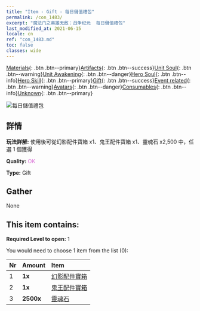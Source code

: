 ```yaml
---
title: "Item - Gift - 每日儲值禮包"
permalink: /con_1483/
excerpt: "魔法门之英雄无敌：战争纪元  每日儲值禮包"
last_modified_at: 2021-06-15
locale: cn
ref: "con_1483.md"
toc: false
classes: wide
---
```

 [Materials](/ItemsCN/){: .btn .btn--primary}[Artifacts](/ItemsCN/Artifacts/){: .btn .btn--success}[Unit Soul](/ItemsCN/UnitSoul/){: .btn .btn--warning}[Unit Awakening](/ItemsCN/UnitAwakening/){: .btn .btn--danger}[Hero Soul](/ItemsCN/HeroSoul/){: .btn .btn--info}[Hero Skill](/ItemsCN/HeroSkill/){: .btn .btn--primary}[Gift](/ItemsCN/Gift/){: .btn .btn--success}[Event related](/ItemsCN/Events/){: .btn .btn--warning}[Avatars](/ItemsCN/Avatars/){: .btn .btn--danger}[Consumables](/ItemsCN/Consumables/){: .btn .btn--info}[Unknown](/ItemsCN/Unknown/){: .btn .btn--primary}

 ![每日儲值禮包](/images/t/i_907056.png)

## 詳情
 **玩法詳解:** 使用後可從幻影配件寶箱 x1、鬼王配件寶箱 x1、靈魂石 x2,500 中，任選 1 個獲得

 **Quality:** <span style="color: #DA70D6">OK</span>

 **Type:** Gift

## Gather

  None

## This item contains:

 **Required Level to open:** 1

 You would need to choose 1 item from the list (0):

  | Nr | Amount |     Item    |
  |:---|:-------|:------------|
  | 1 |  **1x** | [幻影配件寶箱](/cn/Items/con_1339/) |  | 
  | 2 |  **1x** | [鬼王配件寶箱](/cn/Items/con_1340/) |  | 
  | 3 |  **2500x** | [靈魂石](/cn/Items/con_923/) |  | 
